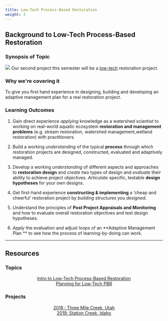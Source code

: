 ```yaml
---
title: Low-Tech Process-Based Restoration
weight: 3
---
```


## Background to Low-Tech Process-Based Restoration

### Synopsis of Topic

[<img class="float-right" src="{{ site.baseurl }}/assets/images/PBR_LT_cc_100w.png">](https://www.wetlands.com/technology/) 
Our second project this semester will be a [low-tech](https://www.sagegrouseinitiative.com/what-is-low-tech-stream-restoration/) restoration project. 

### Why we're covering it

To give you first hand experience in designing, building and developing an adaptive management plan for a real restoration project.

### Learning Outcomes

1. Gain direct experience *applying* knowledge as a watershed scientist to working on real-world aquatic ecosystem **restoration and management problems** (e.g. stream restoration, watershed management,wetland restoration) with practitioners. 

2. Build a working *understanding* of the typical **process** through which restoration projects are designed, constructed, evaluated and adaptively managed. 

3. Develop a working *understanding* of different aspects and approaches to **restoration design** and *create* two types of design and *evaluate* their ability to achieve project objectives. *Articulate* specific, testable **design hypotheses** for your own designs.
4. Get first-hand experience **constructing & implementing** a ‘cheap and cheerful’ restoration project by *building* structures you *designed*.
5. Understand the principles of **Post Project Appraisals and Monitoring** and how to evaluate overall restoration objectives and test design hypotheses. 
6. *Apply* the evaluation and adjust loops of an **Adaptive Management Plan ** to see how the process of learning-by-doing can work.

   

------

## Resources

###  Topics

<div class="row small-up-2 medium-up-2 large-up-3" align="center">
  <div class="column column-block">
	<a class="button hollow" href="{{ site.baseurl }}/Course_Topics/WATS_5350/Low-Tech/intro"><i class="fa fa-bullseye" aria-hidden="true"></i>  Intro to Low-Tech Process-Based Restoration</a>
  </div>
  <div class="column column-block">
	<a class="button hollow" href="{{ site.baseurl }}/Course_Topics/WATS_5350/Low-Tech/planning"><i class="fa fa-bomb" aria-hidden="true"></i> Planning for Low-Tech PBR</a>
 </div>


</div>


### Projects

<div class="row small-up-2 medium-up-2 large-up-3" align="center">
 
  <div class="column column-block">
	<a class="button" href="{{ site.baseurl }}/Course_Topics/WATS_5350/Project/2017"><i class="fa fa-files-o" aria-hidden="true"></i> 2018 : Three Mile Creek, Utah</a>
 </div>
 <div class="column column-block">
		<a class="button" href="{{ site.baseurl }}/Course_Topics/WATS_5350/Project/2018"><i class="fa fa-files-o" aria-hidden="true"></i> 2019: Station Creek, Idaho </a>
  </div>


</div>











